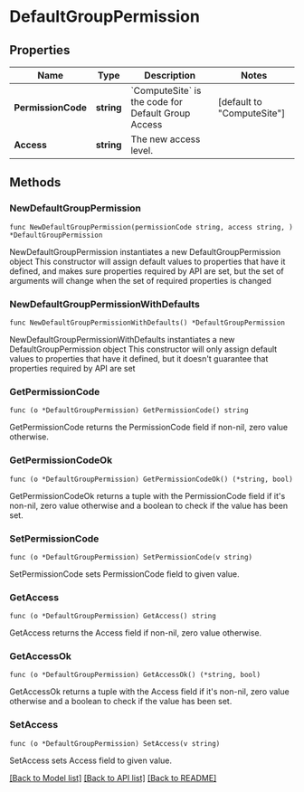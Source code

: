 # DefaultGroupPermission

## Properties

Name | Type | Description | Notes
------------ | ------------- | ------------- | -------------
**PermissionCode** | **string** | &#x60;ComputeSite&#x60; is the code for Default Group Access | [default to "ComputeSite"]
**Access** | **string** | The new access level. | 

## Methods

### NewDefaultGroupPermission

`func NewDefaultGroupPermission(permissionCode string, access string, ) *DefaultGroupPermission`

NewDefaultGroupPermission instantiates a new DefaultGroupPermission object
This constructor will assign default values to properties that have it defined,
and makes sure properties required by API are set, but the set of arguments
will change when the set of required properties is changed

### NewDefaultGroupPermissionWithDefaults

`func NewDefaultGroupPermissionWithDefaults() *DefaultGroupPermission`

NewDefaultGroupPermissionWithDefaults instantiates a new DefaultGroupPermission object
This constructor will only assign default values to properties that have it defined,
but it doesn't guarantee that properties required by API are set

### GetPermissionCode

`func (o *DefaultGroupPermission) GetPermissionCode() string`

GetPermissionCode returns the PermissionCode field if non-nil, zero value otherwise.

### GetPermissionCodeOk

`func (o *DefaultGroupPermission) GetPermissionCodeOk() (*string, bool)`

GetPermissionCodeOk returns a tuple with the PermissionCode field if it's non-nil, zero value otherwise
and a boolean to check if the value has been set.

### SetPermissionCode

`func (o *DefaultGroupPermission) SetPermissionCode(v string)`

SetPermissionCode sets PermissionCode field to given value.


### GetAccess

`func (o *DefaultGroupPermission) GetAccess() string`

GetAccess returns the Access field if non-nil, zero value otherwise.

### GetAccessOk

`func (o *DefaultGroupPermission) GetAccessOk() (*string, bool)`

GetAccessOk returns a tuple with the Access field if it's non-nil, zero value otherwise
and a boolean to check if the value has been set.

### SetAccess

`func (o *DefaultGroupPermission) SetAccess(v string)`

SetAccess sets Access field to given value.



[[Back to Model list]](../README.md#documentation-for-models) [[Back to API list]](../README.md#documentation-for-api-endpoints) [[Back to README]](../README.md)


